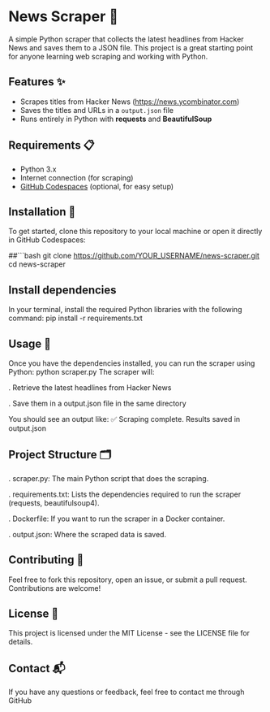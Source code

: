 # News Scraper 📰

A simple Python scraper that collects the latest headlines from Hacker News and saves them to a JSON file. This project is a great starting point for anyone learning web scraping and working with Python.

## Features ✨
- Scrapes titles from Hacker News (https://news.ycombinator.com)
- Saves the titles and URLs in a `output.json` file
- Runs entirely in Python with **requests** and **BeautifulSoup**

## Requirements 📋
- Python 3.x
- Internet connection (for scraping)
- [GitHub Codespaces](https://github.com/codespaces) (optional, for easy setup)

## Installation 🔧
To get started, clone this repository to your local machine or open it directly in GitHub Codespaces:

##```bash
git clone https://github.com/YOUR_USERNAME/news-scraper.git
cd news-scraper
## Install dependencies
In your terminal, install the required Python libraries with the following command:
pip install -r requirements.txt
## Usage 🚀
Once you have the dependencies installed, you can run the scraper using Python:
python scraper.py
The scraper will:

. Retrieve the latest headlines from Hacker News

. Save them in a output.json file in the same directory

You should see an output like:
✅ Scraping complete. Results saved in output.json
## Project Structure 🗂
. scraper.py: The main Python script that does the scraping.

. requirements.txt: Lists the dependencies required to run the scraper (requests, beautifulsoup4).

. Dockerfile: If you want to run the scraper in a Docker container.

. output.json: Where the scraped data is saved.

## Contributing 🤝
Feel free to fork this repository, open an issue, or submit a pull request. Contributions are welcome!

## License 📝
This project is licensed under the MIT License - see the LICENSE file for details.

## Contact 📬
If you have any questions or feedback, feel free to contact me through GitHub
